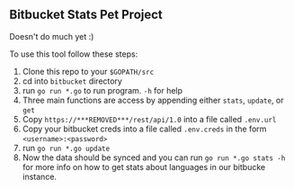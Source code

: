 ## Bitbucket Stats Pet Project

Doesn't do much yet :)

To use this tool follow these steps:

1. Clone this repo to your `$GOPATH/src`
2. cd into `bitbucket` directory
3. run `go run *.go` to run program. `-h` for help
4. Three main functions are access by appending either `stats`, `update`, or `get`
5. Copy `https://***REMOVED***/rest/api/1.0` into a file called `.env.url`
6. Copy your bitbucket creds into a file called `.env.creds` in the form `<username>:<password>`
7. run `go run *.go update`
8. Now the data should be synced and you can run `go run *.go stats -h` for more info on how to get stats about languages in our bitbucke instance.
